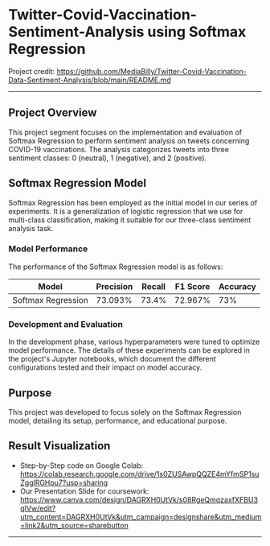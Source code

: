 # Twitter-Covid-Vaccination-Sentiment-Analysis using Softmax Regression
Project credit: https://github.com/MediaBilly/Twitter-Covid-Vaccination-Data-Sentiment-Analysis/blob/main/README.md

---

## Project Overview

This project segment focuses on the implementation and evaluation of Softmax Regression to perform sentiment analysis on tweets concerning COVID-19 vaccinations. The analysis categorizes tweets into three sentiment classes: 0 (neutral), 1 (negative), and 2 (positive).

## Softmax Regression Model

Softmax Regression has been employed as the initial model in our series of experiments. It is a generalization of logistic regression that we use for multi-class classification, making it suitable for our three-class sentiment analysis task. 

### Model Performance

The performance of the Softmax Regression model is as follows:

| Model               | Precision | Recall  | F1 Score | Accuracy |
|---------------------|-----------|---------|----------|----------|
| Softmax Regression  | 73.093%   | 73.4%   | 72.967%  | 73%      |

### Development and Evaluation

In the development phase, various hyperparameters were tuned to optimize model performance. The details of these experiments can be explored in the project's Jupyter notebooks, which document the different configurations tested and their impact on model accuracy.

## Purpose

This project was developed to focus solely on the Softmax Regression model, detailing its setup, performance, and educational purpose.


## Result Visualization
- Step-by-Step code on Google Colab: https://colab.research.google.com/drive/1s0ZUSAwpQQZE4mYfmSP1suZgglRGHpu7?usp=sharing
- Our Presentation Slide for coursework: https://www.canva.com/design/DAGRXH0UtVk/s08RgeQmqzaxfXFBU3qlVw/edit?utm_content=DAGRXH0UtVk&utm_campaign=designshare&utm_medium=link2&utm_source=sharebutton
---


